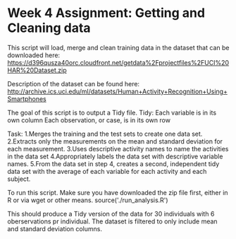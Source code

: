 # Week 4 Assignment: Getting and Cleaning data

This script will load, merge and clean training data in the dataset that can be downloaded here:
https://d396qusza40orc.cloudfront.net/getdata%2Fprojectfiles%2FUCI%20HAR%20Dataset.zip

Description of the dataset can be found here:
http://archive.ics.uci.edu/ml/datasets/Human+Activity+Recognition+Using+Smartphones

 
The goal of this script is to output a Tidy file.
Tidy: Each variable is in its own column
Each observation, or case, is in its own row

Task: 
1.Merges the training and the test sets to create one data set.
2.Extracts only the measurements on the mean and standard deviation for each measurement.
3.Uses descriptive activity names to name the activities in the data set
4.Appropriately labels the data set with descriptive variable names.
5.From the data set in step 4, creates a second, independent tidy data set with the average of each variable for each activity and each subject.


To run this script. Make sure you have downloaded the zip file first, either in R or via wget or other means.
source('./run_analysis.R')

This should produce a Tidy version of the data for 30 individuals with 6 oberservations pr individual.
The dataset is filtered to only include mean and standard deviation columns.

